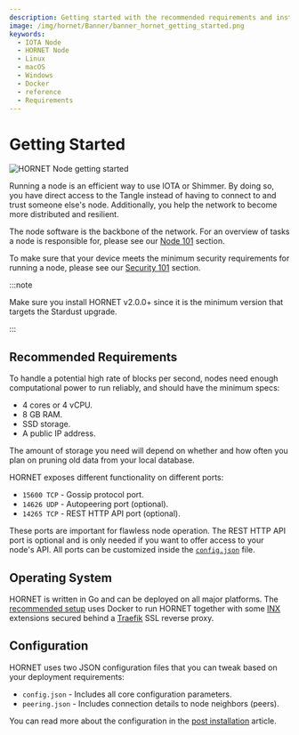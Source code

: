 ```yaml
---
description: Getting started with the recommended requirements and installation links.
image: /img/hornet/Banner/banner_hornet_getting_started.png
keywords:
  - IOTA Node
  - HORNET Node
  - Linux
  - macOS
  - Windows
  - Docker
  - reference
  - Requirements
---
```


# Getting Started

![HORNET Node getting started](/img/hornet/Banner/banner_hornet_getting_started.png)

Running a node is an efficient way to use IOTA or Shimmer. By doing so, you have direct access to the Tangle instead of having to
connect to and trust someone else's node. Additionally, you help the network to become more distributed and resilient.

The node software is the backbone of the network. For an overview of tasks a node is responsible for, please
see our [Node 101](https://wiki.iota.org/nodes/explanations/nodes_101) section.

To make sure that your device meets the minimum security requirements for running a node, please
see our [Security 101](https://wiki.iota.org/nodes/explanations/security_101) section.

:::note

Make sure you install HORNET v2.0.0+ since it is the minimum version that targets the Stardust upgrade.

:::

## Recommended Requirements

To handle a potential high rate of blocks per second, nodes need enough computational power to run reliably, and
should have the minimum specs:

- 4 cores or 4 vCPU.
- 8 GB RAM.
- SSD storage.
- A public IP address.

The amount of storage you need will depend on whether and how often you plan on pruning old data from your local
database.

HORNET exposes different functionality on different ports:

- `15600 TCP` - Gossip protocol port.
- `14626 UDP` - Autopeering port (optional).
- `14265 TCP` - REST HTTP API port (optional).

These ports are important for flawless node operation. The REST HTTP API port is optional and is only needed if
you want to offer access to your node's API. All ports can be customized inside
the [`config.json`](../how_tos/post_installation.md) file.

## Operating System

HORNET is written in Go and can be deployed on all major platforms.
The [recommended setup](../how_tos/using_docker.md) uses Docker to run HORNET together with some [INX](https://wiki.iota.org/nodes/about-nodes) extensions secured behind a [Traefik](https://traefik.io) SSL reverse proxy.

## Configuration

HORNET uses two JSON configuration files that you can tweak based on your deployment requirements:

- `config.json` - Includes all core configuration parameters.
- `peering.json` - Includes connection details to node neighbors (peers).

You can read more about the configuration in the [post installation](../how_tos/post_installation.md) article.
